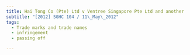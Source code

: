 ```yaml
---
title: Hai Tong Co (Pte) Ltd v Ventree Singapore Pte Ltd and another 
subtitle: "[2012] SGHC 104 / 11\_May\_2012"
tags:
  - Trade marks and trade names
  - infringement
  - passing off

---
```


